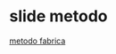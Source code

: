 # slide metodo
[metodo fabrica](https://github.com/MarceloMendes94/Autopecas/blob/master/poo2/segunda/metodo%20f%C3%A1brica.pdf)
